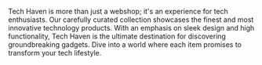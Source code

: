 Tech Haven is more than just a webshop; it's an experience for tech enthusiasts. Our carefully curated collection showcases the finest and most innovative technology products. With an emphasis on sleek design and high functionality, Tech Haven is the ultimate destination for discovering groundbreaking gadgets. Dive into a world where each item promises to transform your tech lifestyle.

